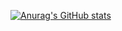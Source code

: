 [![Anurag's GitHub stats](https://github-readme-stats.vercel.app/api?username=CaioGarcia2)](https://github.com/anuraghazra/github-readme-stats)
